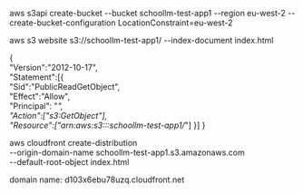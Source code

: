 aws s3api create-bucket --bucket schoollm-test-app1 --region eu-west-2 --create-bucket-configuration LocationConstraint=eu-west-2

aws s3 website s3://schoollm-test-app1/ --index-document index.html

{   
  "Version":"2012-10-17",   
  "Statement":[{  
    "Sid":"PublicReadGetObject",           
    "Effect":"Allow",    
    "Principal": "*",       
    "Action":["s3:GetObject"],       
    "Resource":["arn:aws:s3:::schoollm-test-app1/*"]
  }] 
}


aws cloudfront create-distribution \
  --origin-domain-name schoollm-test-app1.s3.amazonaws.com \
  --default-root-object index.html


domain name: d103x6ebu78uzq.cloudfront.net